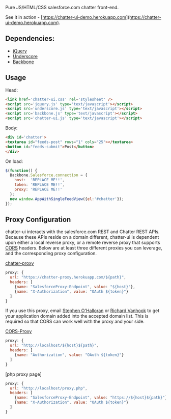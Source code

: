 Pure JS/HTML/CSS salesforce.com chatter front-end.

See it in action - [https://chatter-ui-demo.herokuapp.com](https://chatter-ui-demo.herokuapp.com).

Dependencies:
------------------------------
* [jQuery](http://jquery.com/)
* [Underscore](http://underscorejs.org/)
* [Backbone](backbonejs.org)

Usage
------------------------------

Head:
```html
<link href='chatter-ui.css' rel='stylesheet' />
<script src='jquery.js' type='text/javascript'></script>
<script src='underscore.js' type='text/javascript'></script>
<script src='backbone.js' type='text/javascript'></script>
<script src='chatter-ui.js' type='text/javascript'></script>
```

Body:
```html
<div id='chatter'>
<textarea id="feeds-post" rows="1" cols="25"></textarea>
<button id="feeds-submit">Post</button>
</div>
```

On load:
```javascript
$(function() {
  Backbone.Salesforce.connection = {
    host:  'REPLACE ME!!',
    token: 'REPLACE ME!!',
    proxy: 'REPLACE ME!!'
  };
  new window.AppWithSingleFeedView({el:'#chatter'});
});
```

Proxy Configuration
------------------------------
chatter-ui interacts with the salesforce.com REST and Chatter REST APIs.  Because these APIs reside on a domain different, chatter-ui is dependent upon either a local reverse proxy, or a remote reverse proxy that supports [CORS](https://github.com/anandbn/chatter-ui) headers.  Below are at least three different proxies you can leverage, and the corresponding proxy configuration.

[chatter-proxy](https://github.com/sohalloran/chatter-proxy)

```javascript
proxy: {
  url: "https://chatter-proxy.herokuapp.com/${path}",
  headers: [
    {name: "SalesforceProxy-Endpoint", value: "${host}"},
    {name: "X-Authorization", value: "OAuth ${token}"}
  ]
}
```
If you use this proxy, email [Stephen O'Halloran](sohalloran@salesforce.com) or [Richard Vanhook](rvanhook@salesforce.com) to get your application domain added into the accepted domain list. This is required so that CORS can work well with the proxy and your side.

[CORS-Proxy](https://github.com/gr2m/CORS-Proxy)

```javascript
proxy: {
  url: "http://localhost/${host}${path}",
  headers: [
    {name: "Authorization", value: "OAuth ${token}"}
  ]
}
```

[php proxy page]

```javascript
proxy: {
  url: "http://localhost/proxy.php",
  headers: [
    {name: "SalesforceProxy-Endpoint", value: "https://${host}${path}"},
    {name: "X-Authorization", value: "OAuth ${token}"}
  ]
}
```